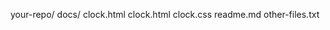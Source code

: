 your-repo/
    docs/
        clock.html
        clock.html
        clock.css
    readme.md
    other-files.txt
